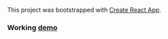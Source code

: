 This project was bootstrapped with [Create React App](https://github.com/facebook/create-react-app).

### Working [demo](https://loctary.github.io/iwanna/)